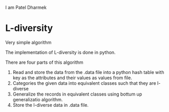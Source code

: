 I am Patel Dharmek
# L-diversity
Very simple algorithm

The implementation of L-diversity is done in python.

There are four parts of this algorithm

1) Read and store the data from the .data file into a python hash table with key as the attributes and their values as values from file.
2) Categories the given data into equivalent classes such  that they are l-diverse
3) Generalize the records in equivalent classes using bottum up generalizatio algorithm.
4) Store the l-diverse data in .data file.
